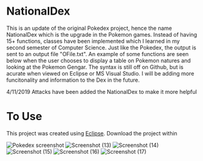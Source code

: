 # NationalDex

This is an update of the original Pokedex project, hence the name NationalDex which is the upgrade in the Pokemon games. Instead of having 15+ functions, classes have been implemented which I learned in my second semester of Computer Science. Just like the Pokedex, the output is sent to an output file "OFile.txt". An example of some functions are seen below when the user chooses to display a table on Pokemon natures and looking at the Pokemon Gengar. The syntax is still off on Github, but is acurate when viewed on Eclipse or MS Visual Studio. I will be adding more funcitonality and information to the Dex in the future.

4/11/2019 Attacks have been added the NationalDex to make it more helpful

# To Use

This project was created using [Eclipse](https://www.eclipse.org/). Download the project within

![Pokedex screenshot](https://user-images.githubusercontent.com/43584979/56009584-23156d00-5c95-11e9-8c5c-6a4c9363a105.png)
![Screenshot (13)](https://user-images.githubusercontent.com/43584979/56009616-45a78600-5c95-11e9-8fd2-94d7e35c07a8.png)
![Screenshot (14)](https://user-images.githubusercontent.com/43584979/56009618-49d3a380-5c95-11e9-8765-32aa3ed9344e.png)
![Screenshot (15)](https://user-images.githubusercontent.com/43584979/56009622-4c35fd80-5c95-11e9-9b79-390d7bafda45.png)
![Screenshot (16)](https://user-images.githubusercontent.com/43584979/56009629-4fc98480-5c95-11e9-86ff-4a0a18cccb92.png)
![Screenshot (17)](https://user-images.githubusercontent.com/43584979/56009631-5526cf00-5c95-11e9-90e7-2eead24fb593.png)
